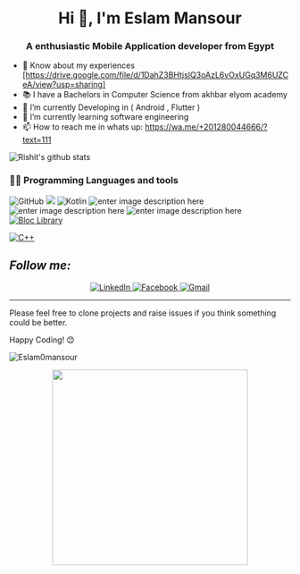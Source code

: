 <h1 align="center">Hi 👋, I'm Eslam Mansour</h1>
<h3 align="center">A enthusiastic Mobile Application developer from Egypt</h3>

- 📄 Know about my experiences [https://drive.google.com/file/d/1DahZ3BHtjsIQ3oAzL6vOxUGq3M6UZCeA/view?usp=sharing]
- 📚 I have a Bachelors in Computer Science from akhbar elyom academy 
- 🔭 I’m currently Developing in ( Android  , Flutter )
- 🌱 I’m currently learning software engineering
- 📫 How to reach me in whats up: https://wa.me/+201280044666/?text=111


![Rishit's github stats](https://github-readme-stats.vercel.app/api?username=Eslam0mansour&show_icons=true&title_color=fff&icon_color=79ff97&text_color=9f9f9f&bg_color=151515)


### 👨‍💻 Programming Languages and tools


![GitHub](https://img.shields.io/badge/-GitHub-181717?&logo=github) 
![](https://img.shields.io/badge/-Git-black?style=plastic&logo=git) 
![Kotlin](https://img.shields.io/badge/-kotlin-006a71?&logo=kotlin)
![enter image description here](https://img.shields.io/badge/-Android-3e9e06?&logo=android) 
![enter image description here](https://img.shields.io/badge/-Flutter-5dcede?&logo=flutter)
![enter image description here](https://img.shields.io/badge/-Dart-0d91a3?&logo=dart)
<a href="https://github.com/felangel/bloc"><img src="https://tinyurl.com/bloc-library" alt="Bloc Library"></a>
</p>
<a href="https://github.com/search?q=user%3ADenverCoder1+language%3Acpp">
  <img alt="C++" src="https://custom-icon-badges.herokuapp.com/badge/C++-9C033A.svg?logo=cpp2&logoColor=white">
</a>



<h2><i>Follow me:</i></h2>
<div  align="center">

  <a href="https://www.linkedin.com/in/eslam-mansour-b1592a1a1/" target="_blank">
    <img src="https://img.shields.io/badge/LinkedIn-%230077B5.svg?&style=flat-square&logo=linkedin&logoColor=white&color=071A2C" alt="LinkedIn">
  </a>
  
  <a href="https://www.facebook.com/profile.php?id=100004585305538" target="_blank">
    <img src="https://img.shields.io/badge/Facebook-%231877F2.svg?&style=flat-square&logo=facebook&logoColor=white&color=071A2C" alt="Facebook">
  </a>

   <a href="mailto:eslam55855@gmail.com" mailto="eslam55855@gmail.com" target="_blank">
    <img src="https://img.shields.io/badge/Gmail-%231877F2.svg?&style=flat-square&logo=gmail&logoColor=white&color=071A2C" alt="Gmail">
  </a>
  
</div>
<hr>
   
Please feel free to clone projects and raise issues if you think something could be better.

Happy Coding! 😊<p align="left"> <img src="https://komarev.com/ghpvc/?username=Eslam0mansour&label=Profile%20views&color=0e75b6&style=flat" alt="Eslam0mansour" /> </p>



<div align="center" width="50">

<img src="https://camo.githubusercontent.com/3b7c592ede97b6138ffd4b1cc1541c2f3b11fd39/687474703a2f2f33312e6d656469612e74756d626c722e636f6d2f31376665613932306666333665663466356238373764353231366137616164392f74756d626c725f6d6f39786a65387a5a34317163626975666f315f313238302e676966" height="350px" width ="350px">
 
</div>

<!--
**Eslam0mansour/Eslam0mansour** is a ✨ _special_ ✨ repository because its `README.md` (this file) appears on your GitHub profile.

Here are some ideas to get you started:
-->
